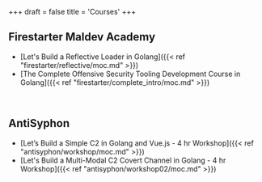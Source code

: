 +++
draft = false
title = 'Courses'
+++


## Firestarter Maldev Academy
- [Let's Build a Reflective Loader in Golang]({{< ref "firestarter/reflective/moc.md" >}})
- [The Complete Offensive Security Tooling Development Course in Golang]({{< ref "firestarter/complete_intro/moc.md" >}})
<br>

## AntiSyphon 
- [Let’s Build a Simple C2 in Golang and Vue.js - 4 hr Workshop]({{< ref "antisyphon/workshop/moc.md" >}})
- [Let's Build a Multi-Modal C2 Covert Channel in Golang - 4 hr Workshop]({{< ref "antisyphon/workshop02/moc.md" >}})

<br>

